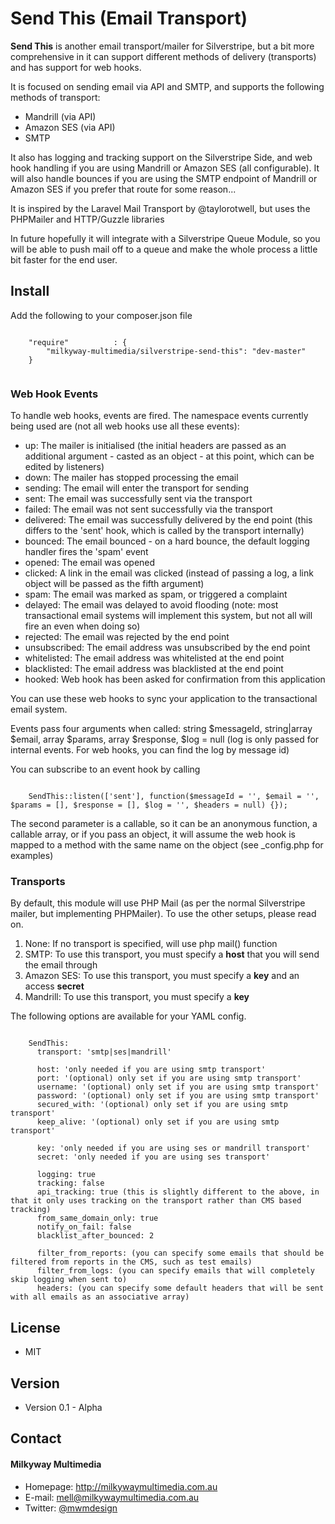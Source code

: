 Send This (Email Transport)
======
**Send This** is another email transport/mailer for Silverstripe, but a bit more comprehensive in it can support different methods of delivery (transports) and has support for web hooks.

It is focused on sending email via API and SMTP, and supports the following methods of transport:
- Mandrill (via API)
- Amazon SES (via API)
- SMTP

It also has logging and tracking support on the Silverstripe Side, and web hook handling if you are using Mandrill or Amazon SES (all configurable). It will also handle bounces if you are using the SMTP endpoint of Mandrill or Amazon SES if you prefer that route for some reason...

It is inspired by the Laravel Mail Transport by @taylorotwell, but uses the PHPMailer and HTTP/Guzzle libraries

In future hopefully it will integrate with a Silverstripe Queue Module, so you will be able to push mail off to a queue and make the whole process a little bit faster for the end user.

## Install
Add the following to your composer.json file

```

    "require"          : {
		"milkyway-multimedia/silverstripe-send-this": "dev-master"
	}
	
```

### Web Hook Events
To handle web hooks, events are fired. The namespace events currently being used are (not all web hooks use all these events):

- up: The mailer is initialised (the initial headers are passed as an additional argument - casted as an object - at this point, which can be edited by listeners)
- down: The mailer has stopped processing the email
- sending: The email will enter the transport for sending
- sent: The email was successfully sent via the transport
- failed: The email was not sent successfully via the transport
- delivered: The email was successfully delivered by the end point (this differs to the 'sent' hook, which is called by the transport internally)
- bounced: The email bounced - on a hard bounce, the default logging handler fires the 'spam' event
- opened: The email was opened
- clicked: A link in the email was clicked (instead of passing a log, a link object will be passed as the fifth argument)
- spam: The email was marked as spam, or triggered a complaint
- delayed: The email was delayed to avoid flooding (note: most transactional email systems will implement this system, but not all will fire an even when doing so)
- rejected: The email was rejected by the end point
- unsubscribed: The email address was unsubscribed by the end point
- whitelisted: The email address was whitelisted at the end point
- blacklisted: The email address was blacklisted at the end point
- hooked: Web hook has been asked for confirmation from this application

You can use these web hooks to sync your application to the transactional email system.

Events pass four arguments when called: string $messageId, string|array $email, array $params, array $response, $log = null (log is only passed for internal events. For web hooks, you can find the log by message id)

You can subscribe to an event hook by calling

```

    SendThis::listen(['sent'], function($messageId = '', $email = '', $params = [], $response = [], $log = '', $headers = null) {});

```

The second parameter is a callable, so it can be an anonymous function, a callable array, or if you pass an object, it will assume the web hook is mapped to a method with the same name on the object (see _config.php for examples)

### Transports
By default, this module will use PHP Mail (as per the normal Silverstripe mailer, but implementing PHPMailer). To use the other setups, please read on.

1. None: If no transport is specified, will use php mail() function
2. SMTP: To use this transport, you must specify a **host** that you will send the email through
3. Amazon SES: To use this transport, you must specify a **key** and an access **secret**
4. Mandrill: To use this transport, you must specify a **key**

The following options are available for your YAML config.

```

    SendThis:
      transport: 'smtp|ses|mandrill'

      host: 'only needed if you are using smtp transport'
      port: '(optional) only set if you are using smtp transport'
      username: '(optional) only set if you are using smtp transport'
      password: '(optional) only set if you are using smtp transport'
      secured_with: '(optional) only set if you are using smtp transport'
      keep_alive: '(optional) only set if you are using smtp transport'

      key: 'only needed if you are using ses or mandrill transport'
      secret: 'only needed if you are using ses transport'

      logging: true
      tracking: false
      api_tracking: true (this is slightly different to the above, in that it only uses tracking on the transport rather than CMS based tracking)
      from_same_domain_only: true
      notify_on_fail: false
      blacklist_after_bounced: 2

      filter_from_reports: (you can specify some emails that should be filtered from reports in the CMS, such as test emails)
      filter_from_logs: (you can specify emails that will completely skip logging when sent to)
      headers: (you can specify some default headers that will be sent with all emails as an associative array)

```

## License 
* MIT

## Version 
* Version 0.1 - Alpha

## Contact
#### Milkyway Multimedia
* Homepage: http://milkywaymultimedia.com.au
* E-mail: mell@milkywaymultimedia.com.au
* Twitter: [@mwmdesign](https://twitter.com/mwmdesign "mwmdesign on twitter")